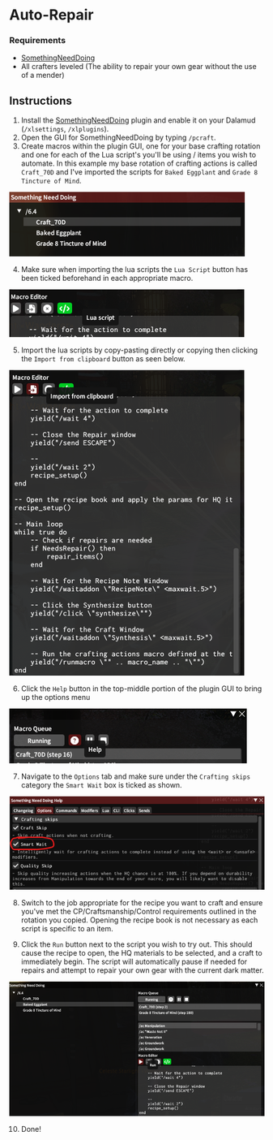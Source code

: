 # Auto-Repair

### Requirements
* [SomethingNeedDoing](https://github.com/daemitus/SomethingNeedDoing)
* All crafters leveled (The ability to repair your own gear without the use of a mender)



## Instructions
1. Install the [SomethingNeedDoing](https://github.com/daemitus/SomethingNeedDoing) plugin and enable it on your Dalamud (`/xlsettings`, `/xlplugins`).
2. Open the GUI for SomethingNeedDoing by typing `/pcraft`.
3. Create macros within the plugin GUI, one for your base crafting rotation and one for each of the Lua script's you'll be using / items you wish to automate. In this example my base rotation of crafting actions is called `Craft_70D` and I've imported the scripts for `Baked Eggplant` and `Grade 8 Tincture of Mind`.

![Example for Step 3](https://raw.githubusercontent.com/Adalyia/ffxiv-pcraft-stuff/main/img/1.png)

4. Make sure when importing the lua scripts the `Lua Script` button has been ticked beforehand in each appropriate macro.

![Example for Step 4](https://raw.githubusercontent.com/Adalyia/ffxiv-pcraft-stuff/main/img/2.png)

5. Import the lua scripts by copy-pasting directly or copying then clicking the `Import from clipboard` button as seen below.

![Example for Step 5](https://raw.githubusercontent.com/Adalyia/ffxiv-pcraft-stuff/main/img/3.png)

6. Click the `Help` button in the top-middle portion of the plugin GUI to bring up the options menu

![Example for Step 6](https://raw.githubusercontent.com/Adalyia/ffxiv-pcraft-stuff/main/img/4.png)

7. Navigate to the `Options` tab and make sure under the `Crafting skips` category the `Smart Wait` box is ticked as shown.

![Example for Step 7](https://raw.githubusercontent.com/Adalyia/ffxiv-pcraft-stuff/main/img/5.png)

8. Switch to the job appropriate for the recipe you want to craft and ensure you've met the CP/Craftsmanship/Control requirements outlined in the rotation you copied. Opening the recipe book is not necessary as each script is specific to an item.

9. Click the `Run` button next to the script you wish to try out. This should cause the recipe to open, the HQ materials to be selected, and a craft to immediately begin. The script will automatically pause if needed for repairs and attempt to repair your own gear with the current dark matter.

![Example for Step 9](https://raw.githubusercontent.com/Adalyia/ffxiv-pcraft-stuff/main/img/6.png)

10. Done!